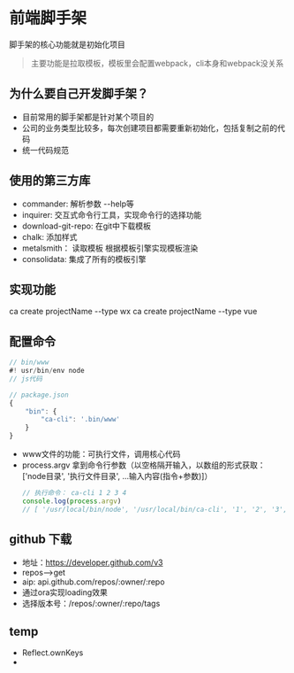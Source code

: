 # 前端脚手架
脚手架的核心功能就是初始化项目  
> 主要功能是拉取模板，模板里会配置webpack，cli本身和webpack没关系

## 为什么要自己开发脚手架？
- 目前常用的脚手架都是针对某个项目的
- 公司的业务类型比较多，每次创建项目都需要重新初始化，包括复制之前的代码
- 统一代码规范

## 使用的第三方库
- commander: 解析参数  --help等
- inquirer: 交互式命令行工具，实现命令行的选择功能
- download-git-repo: 在git中下载模板
- chalk: 添加样式
- metalsmith： 读取模板 根据模板引擎实现模板渲染
- consolidata: 集成了所有的模板引擎

## 实现功能
ca create projectName --type wx
ca create projectName  --type vue

## 配置命令
```js
// bin/www
#! usr/bin/env node
// js代码
```
```js
// package.json
{
    "bin": {
        "ca-cli": '.bin/www'
    }
}
```
- www文件的功能：可执行文件，调用核心代码
- process.argv  拿到命令行参数（以空格隔开输入，以数组的形式获取： ['node目录', '执行文件目录', ...输入内容(指令+参数)]）
    ```js
    // 执行命令： ca-cli 1 2 3 4
    console.log(process.argv)
    // [ '/usr/local/bin/node', '/usr/local/bin/ca-cli', '1', '2', '3', '4' ]
    ```

## github 下载
- 地址：https://developer.github.com/v3
- repos-->get
- aip: api.github.com/repos/:owner/:repo
- 通过ora实现loading效果
- 选择版本号：/repos/:owner/:repo/tags

## temp
- Reflect.ownKeys
- 
